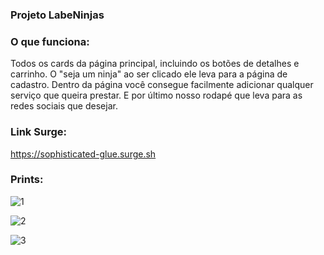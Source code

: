 ### Projeto LabeNinjas

### O que funciona:
Todos os cards da página principal, incluindo os botões de detalhes e carrinho.
O "seja um ninja" ao ser clicado ele leva para a página de cadastro. Dentro da página você consegue facilmente adicionar qualquer serviço que queira prestar.
E por último nosso rodapé que leva para as redes sociais que desejar.

### Link Surge:
https://sophisticated-glue.surge.sh

### Prints:

![1](https://user-images.githubusercontent.com/98921788/163629477-7e2d76ba-fe8c-4fbc-9253-53fa74699369.png)

![2](https://user-images.githubusercontent.com/98921788/163629491-76cc9a3b-782e-4c87-8665-b290f47f54f2.png)

![3](https://user-images.githubusercontent.com/98921788/163629503-0f033fb0-87bf-4cc3-8fd3-602d5e6c7623.png)
